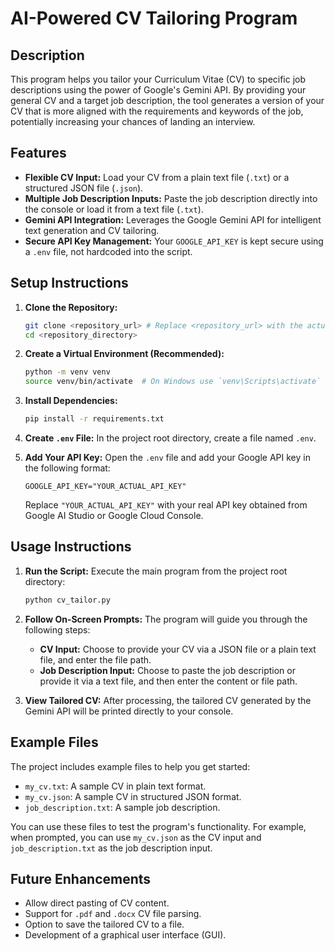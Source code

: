 # AI-Powered CV Tailoring Program

## Description
This program helps you tailor your Curriculum Vitae (CV) to specific job descriptions using the power of Google's Gemini API. By providing your general CV and a target job description, the tool generates a version of your CV that is more aligned with the requirements and keywords of the job, potentially increasing your chances of landing an interview.

## Features
*   **Flexible CV Input:** Load your CV from a plain text file (`.txt`) or a structured JSON file (`.json`).
*   **Multiple Job Description Inputs:** Paste the job description directly into the console or load it from a text file (`.txt`).
*   **Gemini API Integration:** Leverages the Google Gemini API for intelligent text generation and CV tailoring.
*   **Secure API Key Management:** Your `GOOGLE_API_KEY` is kept secure using a `.env` file, not hardcoded into the script.

## Setup Instructions
1.  **Clone the Repository:**
    ```bash
    git clone <repository_url> # Replace <repository_url> with the actual URL
    cd <repository_directory>
    ```

2.  **Create a Virtual Environment (Recommended):**
    ```bash
    python -m venv venv
    source venv/bin/activate  # On Windows use `venv\Scripts\activate`
    ```

3.  **Install Dependencies:**
    ```bash
    pip install -r requirements.txt
    ```

4.  **Create `.env` File:**
    In the project root directory, create a file named `.env`.

5.  **Add Your API Key:**
    Open the `.env` file and add your Google API key in the following format:
    ```
    GOOGLE_API_KEY="YOUR_ACTUAL_API_KEY"
    ```
    Replace `"YOUR_ACTUAL_API_KEY"` with your real API key obtained from Google AI Studio or Google Cloud Console.

## Usage Instructions
1.  **Run the Script:**
    Execute the main program from the project root directory:
    ```bash
    python cv_tailor.py
    ```

2.  **Follow On-Screen Prompts:**
    The program will guide you through the following steps:
    *   **CV Input:** Choose to provide your CV via a JSON file or a plain text file, and enter the file path.
    *   **Job Description Input:** Choose to paste the job description or provide it via a text file, and then enter the content or file path.

3.  **View Tailored CV:**
    After processing, the tailored CV generated by the Gemini API will be printed directly to your console.

## Example Files
The project includes example files to help you get started:
*   `my_cv.txt`: A sample CV in plain text format.
*   `my_cv.json`: A sample CV in structured JSON format.
*   `job_description.txt`: A sample job description.

You can use these files to test the program's functionality. For example, when prompted, you can use `my_cv.json` as the CV input and `job_description.txt` as the job description input.

## Future Enhancements
*   Allow direct pasting of CV content.
*   Support for `.pdf` and `.docx` CV file parsing.
*   Option to save the tailored CV to a file.
*   Development of a graphical user interface (GUI).

